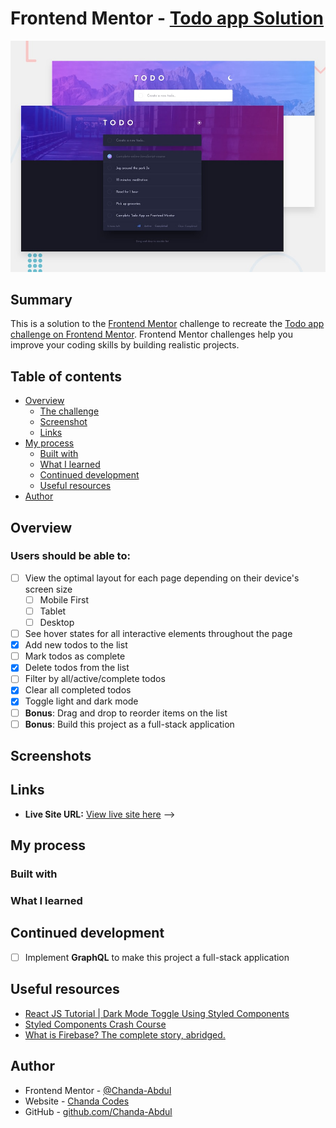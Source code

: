 # Frontend Mentor - [Todo app Solution](https://www.frontendmentor.io/challenges/todo-app-Su1_KokOW)

![Design preview for the Todo app Solution coding challenge](./design/desktop-preview.jpg)

## Summary

This is a solution to the [Frontend Mentor](https://www.frontendmentor.io) challenge to recreate the [Todo app challenge on Frontend Mentor](https://www.frontendmentor.io/challenges/todo-app-Su1_KokOW). Frontend Mentor challenges help you improve your coding skills by building realistic projects.
<!-- 
I built this project to practice my <b>React</b> skills. -->

## Table of contents

- [Overview](#overview)
  - [The challenge](#the-challenge)
  - [Screenshot](#screenshot)
  - [Links](#links)
- [My process](#my-process)
  - [Built with](#built-with)
  - [What I learned](#what-i-learned)
  - [Continued development](#continued-development)
  - [Useful resources](#useful-resources)
- [Author](#author)

## Overview
### Users should be able to:
- [ ] View the optimal layout for each page depending on their device's screen size
  - [ ] Mobile First
  - [ ] Tablet
  - [ ] Desktop
- [ ] See hover states for all interactive elements throughout the page
  <!-- - [ ] Buttons
  -->
- [x] Add new todos to the list
- [ ] Mark todos as complete
- [x] Delete todos from the list
- [ ] Filter by all/active/complete todos
- [x] Clear all completed todos
- [x] Toggle light and dark mode
- [ ] **Bonus**: Drag and drop to reorder items on the list
- [ ] **Bonus**: Build this project as a full-stack application
<!-- Use [Leaflet JS](https://leafletjs.com/) to create an interactive location map with custom location pin  -->
## Screenshots
<!-- 
### Desktop

<!-- #### Mobile
##### `<Home/>`
<img src="./screens/mobile1-1.png" alt="" width="200"/>
<img src="./screens/mobile1-2.png" alt="" width="200"/>
<img src="./screens/mobile1-3.png" alt="" width="200"/>
<img src="./screens/mobile1-4.png" alt="" width="200"/>
<img src="./screens/mobile1-5.png" alt="" width="200"/>
##### `<Location/>` with  [Leaflet JS](https://leafletjs.com/) Map
<img src="./screens/mobile2-1.png" alt="" width="200"/>
<img src="./screens/mobile2-2.png" alt="" width="200"/>
<img src="./screens/mobile2-3.png" alt="" width="200"/> -->

<!-- #### Tablet
<img src="./screens/tablet1.png" alt="" width="200"/>
<img src="./screens/tablet2.png" alt="" width="200"/>
<img src="./screens/tablet3.png" alt="" width="200"/>
<img src="./screens/tablet4.png" alt="" width="200"/> -->

<!-- ### `<Home/>`

<img src="./screens/desktop1.png" alt="" width="600"/>
<img src="./screens/desktop2.png" alt="" width="600"/>
<img src="./screens/desktop3.png" alt="" width="600"/>
<img src="./screens/desktop4.png" alt="" width="600"/> -->

<!-- ### `<Location/>` with [Leaflet JS](https://leafletjs.com/) Map

<img src="./screens/desktop5.png" alt="" width="600"/>
<img src="./screens/desktop6.png" alt="" width="600"/>  -->

## Links

<!-- <!-- - <b>Solution URL:</b> [View Solution here](https://www.frontendmentor.io/solutions/modern-art-gallery-w-react-styled-components-leafletjs-and-sass-siAf_gMZ8) -->
- <b>Live Site URL:</b> [View live site here](https://funny-choux-b6ee29.netlify.app/) -->

## My process

### Built with

<!-- - <b>[React](https://reactjs.org/)</b> - JavaScript Framework
- <b>[React Styled Components](https://styled-components.com/)</b> - For styles
- <b>[Leaflet JS](https://leafletjs.com/)</b> - Interactive Map Library
- <b>Sass/CSS</b>
- <b>Flexbox</b>
- <b>Mobile-first workflow</b>
  - Mobile breakpoint: 375px
  - Tablet beakpoint: 768px
  - Desktop breakpoint: 1275px -->

### What I learned

<!-- - This is my first project using [React Styled Components](https://styled-components.com/). I started building this project, and once I came to the `<Footer/>` I realized that the `background-color` and the font `color` of the footer would change depending on which page is being rendered.  So I did some research and <b>Styled Components</b> are a great solution for this issue. Overall, I really enjoyed working with <b>Styled Components</b> because they helped me organize my <b>CSS</b> styles, and quickly incorporate <b>responsive media queries</b>.
    - I used `props` to send `background-color` and font `color` to the `<Footer/>`. Also, figuring out how to conditionally change the color of an `<svg/>` with `props` was extremely challenging😣.
    
    <b>in `<Footer/>`</b>
    ````
    <FooterStyled
        bgcolor={props.bgcolor}
        color={props.color}
        activecolor={props.activeColor}
      >
    ````

    in the <b>parent component</b>

    ````
    <Footer 
      bgcolor="var(--almost-black)" 
      color="var(--white)" 
      activeColor="var(--gold)"
    />
    ````
    and the <b>styled component</b>
    ````
    background-color: ${({ bgcolor }) => 
      bgcolor || "var(--almost-black)"};
    color: ${({ color }) => 
      color || "var(--white)"};
    ````

    <b>`<Footer/>` in the `<Home/>` component</b>

    <img src="./screens/mobile1-5.png" alt="" width="300"/>

    <b>`<Footer/>` in the `<Location/>` component</b>

    <img src="./screens/mobile2-3.png" alt="" width="300"/>

- This is also one of the first projects where I used <b>Sass</b>. <b>Sass</b> is great, because it allows you to create resuable variables for fonts, colors, etc.

  The given <b>Figma</b> specs for colors

  <img src="./screens/colors.png" alt="" />
    
  And the <b>Sass/CSS</b> I came up with

    ````
    :root {
    /* color palette */
    --gold: hsl(24, 56%, 63%);
    --almost-black: hsl(0, 0%, 8%);
    --almost-grey: hsl(0, 0%, 27%);
    --white: hsl(0, 0%, 100%);
    }
    ````
   and I incorporated these colors into the <b>Styled Components</b> using
    ````
    color: var(--gold);
    color: var(--almost-black);
    color: var(--almost-grey);
    color: var(--white);
    ````
    
    The given <b>Figma</b> specs for fonts

  <img src="./screens/fonts.png" alt="" />

    And the <b>Sass/CSS</b> I came up with

    ````
    /* fonts */
    @mixin heading-xl {
    font-family: "Big Shoulders Display", cursive;
    font-size: 96px;
    line-height: 88px;
    text-transform: uppercase;
    }
    @mixin heading-l {
    font-family: "Big Shoulders Display", cursive;
    font-size: 70px;
    line-height: 70px;
    text-transform: uppercase;
    }
    @mixin heading-m {
    font-family: "Big Shoulders Display", cursive;
    font-size: 60px;
    line-height: 50px;
    text-transform: uppercase;
    }
    @mixin heading-s {
    font-family: "Big Shoulders Display", cursive;
    font-size: 36px;
    line-height: 36px;
    text-transform: uppercase;
    }
    @mixin body-m {
    font-family: "Outfit", sans-serif;
    font-weight: 300;
    font-size: 22px;
    line-height: 32px;
    }
    @mixin body-s {
    font-family: "Outfit", sans-serif;
    font-weight: 300;
    font-size: 18px;
    line-height: 28px;
    }

    /* mobile */
    .title {
    @include heading-m;
    }
    ````
- I also played around with active states and stylings for the `<Button/>` 

  <b>Inactive</b>

  <img src="./screens/button1.png" alt="" width="200"/>

  <b>Active</b>

  <img src="./screens/button2.png" alt="" width="200"/> -->

## Continued development
- [ ] Implement <b>GraphQL</b> to make this project a full-stack application
<!-- - [ ] I would like to review the Social Media Icon active state color changes, they don't seem to be working at the moment. 
- [ ] Maybe add some additional pages. -->

## Useful resources
- [React JS Tutorial | Dark Mode Toggle Using Styled Components](https://www.youtube.com/watch?v=G00V4tRx1ME&t=373s)
- [Styled Components Crash Course](https://www.youtube.com/watch?v=02zO0hZmwnw)
- [What is Firebase? The complete story, abridged.](https://medium.com/firebase-developers/what-is-firebase-the-complete-story-abridged-bcc730c5f2c0)
<!-- - [React JS Tutorial | Dark Mode Toggle Using Styled Components](https://www.youtube.com/watch?v=G00V4tRx1ME&t=373s) -->

<!-- - [StackOverflow](https://stackoverflow.com/) - This project would not be possible without <b>StackOverflow</b>. 🤣
- [MDN](https://developer.mozilla.org/en-US/docs/Web/CSS) - MDN was a great reasource for whatever <b>CSS</b> issues I encountered. -->

## Author

- Frontend Mentor - [@Chanda-Abdul](https://www.frontendmentor.io/profile/Chanda-Abdul)
- Website - [Chanda Codes](https://chandacodes.com/)
- GitHub - [github.com/Chanda-Abdul](https://github.com/Chanda-Abdul)


<!-- TO-DO
- hover states
- mobile styles
- tablet styles
- desktop styles
- filter 
  all
  active
  complete
- clear list
- mark complete
- delete
- drag drop w dnd react
- how long will firebase persist?

 -->

